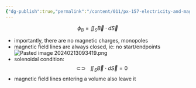 ```yaml
---
{"dg-publish":true,"permalink":"/content/011/px-157-electricity-and-magnetism/px-157-c-magnetic-fields/px-157-c1b-magnetic-flux/","noteIcon":"1","created":"2025-08-27T13:14:04.764+01:00","updated":"2024-11-26T20:09:16.000+00:00"}
---
```


$$
\phi_{B}= \iint_{S}\vec B \cdot d\vec S
$$
- importantly, there are no magnetic charges, monopoles
- magnetic field lines are always closed, ie: no start/endpoints
![Pasted image 20240213093419.png](/img/user/pics/Pasted%20image%2020240213093419.png)
- solenoidal condition:
$$\newcommand{\oiint}{\subset\!\supset \!\!\!\!\!\!\!\!\!\!\iint}
\oiint_{S}\vec B \cdot d\vec S =0$$
- magnetic field lines entering a volume also leave it